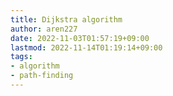 ```yaml
---
title: Dijkstra algorithm
author: aren227
date: 2022-11-03T01:57:19+09:00
lastmod: 2022-11-14T01:19:14+09:00
tags:
- algorithm
- path-finding
---
```

